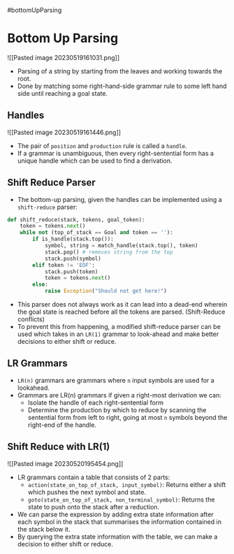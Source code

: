 #bottomUpParsing
# Bottom Up Parsing
![[Pasted image 20230519161031.png]]
* Parsing of a string by starting from the leaves and working towards the root.
* Done by matching some right-hand-side grammar rule to some left hand side until reaching a goal state.

## Handles
![[Pasted image 20230519161446.png]]
* The pair of `position` and `production` rule is called a `handle`.
* If a grammar is unambiguous, then every right-sentential form has a unique handle which can be used to find a derivation.

## Shift Reduce Parser
* The bottom-up parsing, given the handles can be implemented using a `shift-reduce` parser:
```python
def shift_reduce(stack, tokens, goal_token):
	token = tokens.next()
	while not (top_of_stack == Goal and token == ''):
		if is_handle(stack.top()):
			symbol, string = match_handle(stack.top(), token)
			stack.pop() # removes string from the top
			stack.push(symbol)
		elif token != 'EOF':
			stack.push(token)
			token = tokens.next()
		else:
			raise Exception("Should not get here!")
```
* This parser does not always work as it can lead into a dead-end wherein the goal state is reached before all the tokens are parsed. (Shift-Reduce conflicts)
* To prevent this from happening, a modified shift-reduce parser can be used which takes in an `LR(1)` grammar to look-ahead and make better decisions to either shift or reduce.

## LR Grammars
* `LR(n)` grammars are grammars where `n` input symbols are used for a lookahead.
* Grammars are LR(n) grammars if given a right-most derivation we can: 
	* Isolate the handle of each right-sentential form
	* Determine the production by which to reduce by scanning the sentential form from left to right, going at most `n` symbols beyond the right-end of the handle.

## Shift Reduce with LR(1)
![[Pasted image 20230520195454.png]]
* LR grammars contain a table that consists of 2 parts: 
	* `action(state_on_top_of_stack, input_symbol)`: Returns either a shift which pushes the next symbol and state.
	* `goto(state_on_top_of_stack, non_terminal_symbol)`: Returns the state to push onto the stack after a reduction.
* We can parse the expression by adding extra state information after each symbol in the stack that summarises the information contained in the stack below it.
* By querying the extra state information with the table, we can make a decision to either shift or reduce.